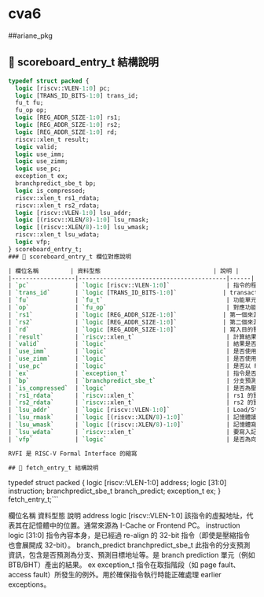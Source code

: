 # cva6

##ariane_pkg
## 🧾 scoreboard_entry_t 結構說明
```systemverilog
typedef struct packed {
  logic [riscv::VLEN-1:0] pc;
  logic [TRANS_ID_BITS-1:0] trans_id;
  fu_t fu;
  fu_op op;
  logic [REG_ADDR_SIZE-1:0] rs1;
  logic [REG_ADDR_SIZE-1:0] rs2;
  logic [REG_ADDR_SIZE-1:0] rd;
  riscv::xlen_t result;
  logic valid;
  logic use_imm;
  logic use_zimm;
  logic use_pc;
  exception_t ex;
  branchpredict_sbe_t bp;
  logic is_compressed;
  riscv::xlen_t rs1_rdata;
  riscv::xlen_t rs2_rdata;
  logic [riscv::VLEN-1:0] lsu_addr;
  logic [(riscv::XLEN/8)-1:0] lsu_rmask;
  logic [(riscv::XLEN/8)-1:0] lsu_wmask;
  riscv::xlen_t lsu_wdata;
  logic vfp;
} scoreboard_entry_t;
### 📝 scoreboard_entry_t 欄位對應說明

| 欄位名稱         | 資料型態                                | 說明 |
|------------------|------------------------------------------|------|
| `pc`             | `logic [riscv::VLEN-1:0]`                | 指令的程式計數器（Program Counter） |
| `trans_id`       | `logic [TRANS_ID_BITS-1:0]`             | transaction ID，用於 scoreboard 對應 |
| `fu`             | `fu_t`                                   | 功能單元代碼，例如 ALU、LSU、BRU 等 |
| `op`             | `fu_op`                                  | 對應功能單元的 operation code |
| `rs1`            | `logic [REG_ADDR_SIZE-1:0]`             | 第一個來源暫存器索引 |
| `rs2`            | `logic [REG_ADDR_SIZE-1:0]`             | 第二個來源暫存器索引 |
| `rd`             | `logic [REG_ADDR_SIZE-1:0]`             | 寫入目的暫存器索引 |
| `result`         | `riscv::xlen_t`                          | 計算結果或 immediate、浮點元件中的 rs2 |
| `valid`          | `logic`                                  | 結果是否有效 |
| `use_imm`        | `logic`                                  | 是否使用立即數作為 Operand B |
| `use_zimm`       | `logic`                                  | 是否使用零擴展的立即數作為 Operand A |
| `use_pc`         | `logic`                                  | 是否以 PC 作為 Operand A（如 auipc） |
| `ex`             | `exception_t`                            | 指令是否發生例外 |
| `bp`             | `branchpredict_sbe_t`                    | 分支預測資訊結構 |
| `is_compressed`  | `logic`                                  | 是否為壓縮指令 |
| `rs1_rdata`      | `riscv::xlen_t`                          | rs1 的實際值，供 RVFI 使用 |
| `rs2_rdata`      | `riscv::xlen_t`                          | rs2 的實際值，供 RVFI 使用 |
| `lsu_addr`       | `logic [riscv::VLEN-1:0]`                | Load/Store 使用的目標地址 |
| `lsu_rmask`      | `logic [(riscv::XLEN/8)-1:0]`            | 記憶體讀遮罩 |
| `lsu_wmask`      | `logic [(riscv::XLEN/8)-1:0]`            | 記憶體寫遮罩 |
| `lsu_wdata`      | `riscv::xlen_t`                          | 要寫入記憶體的資料 |
| `vfp`            | `logic`                                  | 是否為向量浮點運算指令 |

RVFI 是 RISC-V Formal Interface 的縮寫

## 🧾 fetch_entry_t 結構說明
```
typedef struct packed {
  logic [riscv::VLEN-1:0] address;
  logic [31:0] instruction;
  branchpredict_sbe_t     branch_predict;
  exception_t             ex;
} fetch_entry_t;```

欄位名稱	資料型態	說明
address	logic [riscv::VLEN-1:0]	該指令的虛擬地址，代表其在記憶體中的位置。通常來源為 I-Cache or Frontend PC。
instruction	logic [31:0]	指令內容本身，是已經過 re-align 的 32-bit 指令（即使是壓縮指令也會展開成 32-bit）。
branch_predict	branchpredict_sbe_t	此指令的分支預測資訊，包含是否預測為分支、預測目標地址等。是 branch prediction 單元（例如 BTB/BHT）產出的結果。
ex	exception_t	指令在取指階段（如 page fault、access fault）所發生的例外。用於確保指令執行時能正確處理 earlier exceptions。
